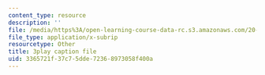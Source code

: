 ```yaml
---
content_type: resource
description: ''
file: /media/https%3A/open-learning-course-data-rc.s3.amazonaws.com/20-219-becoming-the-next-bill-nye-writing-and-hosting-the-educational-show-january-iap-2015/3365721f37c75dde72368973058f400a_Docl3KOqnHI.srt
file_type: application/x-subrip
resourcetype: Other
title: 3play caption file
uid: 3365721f-37c7-5dde-7236-8973058f400a
---
```

